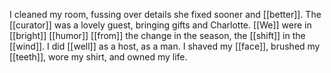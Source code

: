 I cleaned my room, fussing over details she fixed sooner and [[better]]. 
The [[curator]] was a lovely guest, bringing gifts and Charlotte. 
[[We]] were in [[bright]] [[humor]] [[from]] the change in the season, the [[shift]] in the [[wind]]. 
I did [[well]] as a host, as a man. 
I shaved my [[face]], brushed my [[teeth]], wore my shirt, and owned my life.